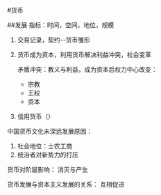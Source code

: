 #货币

##发展
指标：时间，空间，地位，规模

1. 交易记录，契约--货币雏形
2. 货币成为资本，利用货币解决利益冲突，社会变革

    矛盾冲突：教义与利益，成为资本后权力中心改变：
    * 宗教
    * 王权
    * 资本
3. 信用货币（）



中国货币文化未深远发展原因：
1. 社会地位：士农工商
2. 统治者对新势力的打压


货币对阶层影响：
消灭与产生

货币发展与资本主义发展的关系：
互相促进
